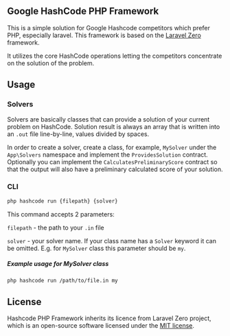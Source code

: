 ## Google HashCode PHP Framework

This is a simple solution for Google Hashcode competitors which prefer PHP, especially laravel. This framework is
 based on the [Laravel Zero](https://github.com/laravel-zero/laravel-zero) framework. 
 
It utilizes the core HashCode operations letting the competitors concentrate on the solution of the problem.

## Usage

### Solvers
Solvers are basically classes that can provide a solution of your current problem on HashCode. Solution result is
 always an array that is written into an `.out` file line-by-line, values divided by spaces. 
 
In order to create a solver, create a class, for example, `MySolver` under the `App\Solvers` namespace and implement 
the `ProvidesSolution` contract. Optionally you can implement the `CalculatesPreliminaryScore` contract so that 
the output will also have a preliminary calculated score of your solution. 

### CLI

```bash
php hashcode run {filepath} {solver}
```

This command accepts 2 parameters:

`filepath` - the path to your `.in` file

`solver` - your solver name. If your class name has a `Solver` keyword it can be omitted. E.g. for `MySolver` class 
this parameter should be `my`. 

##### Example usage for MySolver class

```bash
php hashcode run /path/to/file.in my
``` 

## License

Hashcode PHP Framework inherits its licence from Laravel Zero project, which is an open-source software licensed 
under the [MIT license](https://github.com/laravel-zero/laravel-zero/blob/stable/LICENSE.md).
